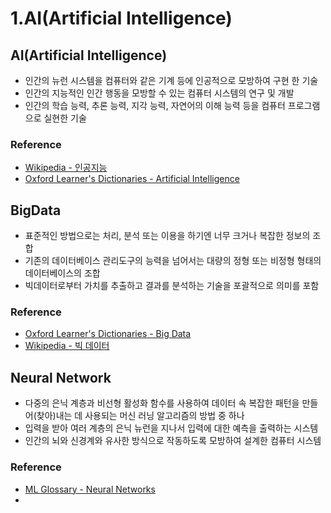 # 1.AI(Artificial Intelligence)

## AI(Artificial Intelligence)

- 인간의 뉴런 시스템을 컴퓨터와 같은 기계 등에 인공적으로 모방하여 구현 한 기술
- 인간의 지능적인 인간 행동을 모방할 수 있는 컴퓨터 시스템의 연구 및 개발
- 인간의 학습 능력, 추론 능력, 지각 능력, 자연어의 이해 능력 등을 컴퓨터 프로그램으로 실현한 기술


### Reference

- [Wikipedia - 인공지능](https://ko.wikipedia.org/wiki/%EC%9D%B8%EA%B3%B5%EC%A7%80%EB%8A%A5)
- [Oxford Learner's Dictionaries - Artificial Intelligence](https://www.oxfordlearnersdictionaries.com/definition/english/artificial-intelligence?q=Artificial+Intelligence)

## BigData

- 표준적인 방법으로는 처리, 분석 또는 이용을 하기엔 너무 크거나 복잡한 정보의 조합
- 기존의 데이터베이스 관리도구의 능력을 넘어서는 대량의 정형 또는 비정형 형태의 데이터베이스의 조합
- 빅데이터로부터 가치를 추출하고 결과를 분석하는 기술을 포괄적으로 의미를 포함

### Reference

- [Oxford Learner's Dictionaries - Big Data](https://www.oxfordlearnersdictionaries.com/definition/english/big-data?q=big+data)
- [Wikipedia - 빅 데이터](https://ko.wikipedia.org/wiki/%EB%B9%85_%EB%8D%B0%EC%9D%B4%ED%84%B0)

## Neural Network

- 다중의 은닉 계층과 비선형 활성화 함수를 사용하여 데이터 속 복잡한 패턴을 만들어(찾아)내는 데 사용되는 머신 러닝 알고리즘의 방법 중 하나
- 입력을 받아 여러 계층의 은닉 뉴런을 지나서 입력에 대한 예측을 출력하는 시스템
- 인간의 뇌와 신경계와 유사한 방식으로 작동하도록 모방하여 설계한 컴퓨터 시스템

### Reference

- [ML Glossary - Neural Networks](https://ml-cheatsheet.readthedocs.io/en/latest/nn_concepts.html#neural-network)
- 